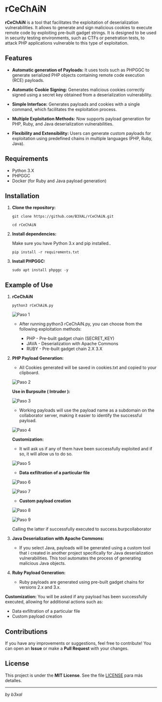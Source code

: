 # rCeChAiN

**rCeChAiN** is a tool that facilitates the exploitation of deserialization vulnerabilities. It allows to generate and sign malicious cookies to execute remote code by exploiting pre-built gadget strings. It is designed to be used in security testing environments, such as CTFs or penetration tests, to attack PHP applications vulnerable to this type of exploitation.

## Features

- **Automatic generation of Payloads:** It uses tools such as PHPGGC to generate serialized PHP objects containing remote code execution (RCE) payloads.
  
- **Automatic Cookie Signing:** Generates malicious cookies correctly signed using a secret key obtained from a deserialization vulnerability.
  
- **Simple Interface:** Generates payloads and cookies with a single command, which facilitates the exploitation process.

- **Multiple Exploitation Methods:** Now supports payload generation for PHP, Ruby, and Java deserialization vulnerabilities.

- **Flexibility and Extensibility:** Users can generate custom payloads for exploitation using predefined chains in multiple languages (PHP, Ruby, Java).

## Requirements

- Python 3.X
- PHPGGC
- Docker (for Ruby and Java payload generation)

## Installation

1. **Clone the repository:**

   `git clone https://github.com/B3XAL/rCeChAiN.git`

   `cd rCeChAiN`
   
2. **Install dependencies:**

   Make sure you have Python 3.x and pip installed..

   `pip install -r requirements.txt`
   
3. **Install PHPGGC:**

   `sudo apt install phpggc -y`

## Example of Use

1. **rCeChAiN**

   `python3 rCeChAiN.py`

   ![Paso 1](./images/1.png)

   - After running python3 rCeChAiN.py, you can choose from the following exploitation methods:

     - PHP - Pre-built gadget chain (SECRET_KEY)
     - JAVA - Deserialization with Apache Commons
     - RUBY - Pre-built gadget chain 2.X 3.X

3. **PHP Payload Generation:**
   
   - All Cookies generated will be saved in cookies.txt and copied to your clipboard.
  
   ![Paso 2](./images/2.png)

   **Use in Burpsuite ( Intruder ):**

   ![Paso 3](./images/3.png)

   - Working payloads will use the payload name as a subdomain on the collaborator server, making it easier to identify the successful payload.
     
   ![Paso 4](./images/4.png)

   **Customization:**
   - It will ask us if any of them have been successfully exploited and if so, it will allow us to do so.
  
   ![Paso 5](./images/5.png)
   
   - **Data exfiltration of a particular file**

   ![Paso 6](./images/6.png)

   ![Paso 7](./images/7.png)

   - **Custom payload creation**

   ![Paso 8](./images/8.png)

   ![Paso 9](./images/9.png)

   Calling the latter if successfully executed to success.burpcollaborator

4. **Java Deserialization with Apache Commons:**

   - If you select Java, payloads will be generated using a custom tool that i created in another project specifically for Java deserialization vulnerabilities. This tool automates the process of generating malicious Java objects.

5. **Ruby Payload Generation:**

   - Ruby payloads are generated using pre-built gadget chains for versions 2.x and 3.x.
  
**Customization:**
You will be asked if any payload has been successfully executed, allowing for additional actions such as:

   - Data exfiltration of a particular file
   - Custom payload creation 

## Contributions

If you have any improvements or suggestions, feel free to contribute! You can open an **Issue** or make a **Pull Request** with your changes.

## License

This project is under the **MIT License**. See the file [LICENSE](LICENSE) para más detalles.

---

*by b3xal*

